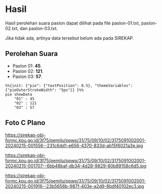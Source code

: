 # Hasil

Hasil perolehan suara paslon dapat dilihat pada file paslon-01.txt, paslon-02.txt, dan paslon-03.txt.

Jika tidak ada, artinya data tersebut belum ada pada SIREKAP.

## Perolehan Suara

 * Paslon 01: **45**.
 * Paslon 02: **121**.
 * Paslon 03: **57**.

```mermaid
%%{init: {"pie": {"textPosition": 0.5}, "themeVariables": {"pieOuterStrokeWidth": "5px"}} }%%
pie showData
    "01" : 45
    "02" : 121
    "03" : 57
```
## Foto C Plano

https://sirekap-obj-formc.kpu.go.id/3f75/pemilu/ppwp/31/75/09/10/02/3175091002001-20240215-001556--231c6dd1-e656-4370-833d-ab15f6021a3e.jpg

https://sirekap-obj-formc.kpu.go.id/3f75/pemilu/ppwp/31/75/09/10/02/3175091002001-20240215-001707--6bb48baf-db34-4d28-9829-80b89158c6d5.jpg

https://sirekap-obj-formc.kpu.go.id/3f75/pemilu/ppwp/31/75/09/10/02/3175091002001-20240215-001916--23b5656b-987f-403e-a2d9-8bdf40102ec3.jpg
